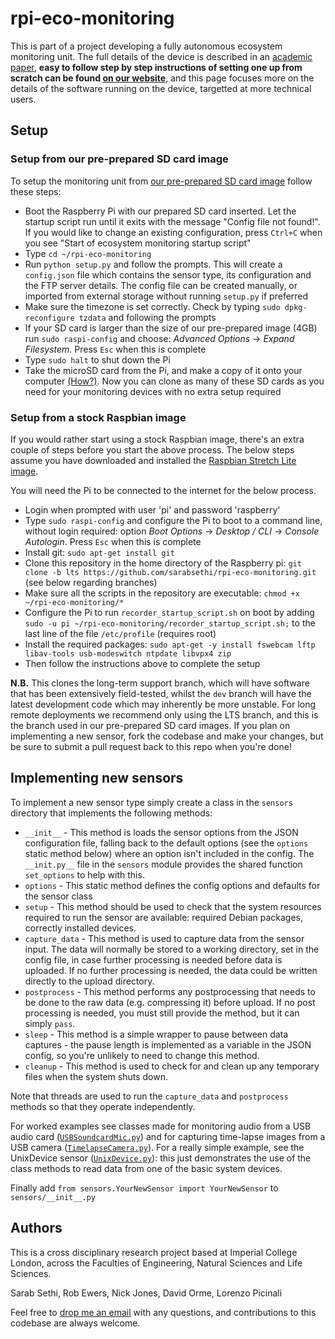 # rpi-eco-monitoring

This is part of a project developing a fully autonomous ecosystem monitoring unit. The full details of the device is described in an [academic paper](https://www.biorxiv.org/content/early/2017/12/18/236075), **easy to follow step by step instructions of setting one up from scratch can be found [on our website](https://sarabsethi.github.io/autonomous_ecosystem_monitoring/)**, and this page focuses more on the details of the software running on the device, targetted at more technical users.

## Setup

### Setup from our pre-prepared SD card image
To setup the monitoring unit from [our pre-prepared SD card image](https://www.dropbox.com/sh/0zth6nb7dpocms0/AABybwvwO4fepkbi1kWFUfJEa?dl=0) follow these steps:
* Boot the Raspberry Pi with our prepared SD card inserted. Let the startup script run until it exits with the message "Config file not found!". If you would like to change an existing configuration, press ``Ctrl+C`` when you see "Start of ecosystem monitoring startup script"
* Type ``cd ~/rpi-eco-monitoring``
* Run ``python setup.py`` and follow the prompts. This will create a ``config.json`` file which contains the sensor type, its configuration and the FTP server details. The config file can be created manually, or imported from external storage without running ``setup.py`` if preferred 
* Make sure the timezone is set correctly. Check by typing ``sudo dpkg-reconfigure tzdata`` and following the prompts 
* If your SD card is larger than the size of our pre-prepared image (4GB) run ``sudo raspi-config`` and choose: _Advanced Options_ -> _Expand Filesystem_. Press ``Esc`` when this is complete
* Type ``sudo halt`` to shut down the Pi
* Take the microSD card from the Pi, and make a copy of it onto your computer [(How?)](https://www.raspberrypi.org/documentation/installation/installing-images/). Now you can clone as many of these SD cards as you need for your monitoring devices with no extra setup required 

### Setup from a stock Raspbian image
If you would rather start using a stock Raspbian image, there's an extra couple of steps before you start the above process. The below steps assume you have downloaded and installed the [Raspbian Stretch Lite image](https://www.raspberrypi.org/downloads/raspbian/).

You will need the Pi to be connected to the internet for the below process.

* Login when prompted with user 'pi' and password 'raspberry'
* Type ``sudo raspi-config`` and configure the Pi to boot to a command line, without login required: option _Boot Options_ -> _Desktop / CLI_ -> _Console Autologin_. Press ``Esc`` when this is complete
* Install git: ``sudo apt-get install git``
* Clone this repository in the home directory of the Raspberry pi: ``git clone -b lts https://github.com/sarabsethi/rpi-eco-monitoring.git`` (see below regarding branches)
* Make sure all the scripts in the repository are executable: ``chmod +x ~/rpi-eco-monitoring/*``
* Configure the Pi to run ``recorder_startup_script.sh`` on boot by adding ``sudo -u pi ~/rpi-eco-monitoring/recorder_startup_script.sh;`` to the last line of the file ``/etc/profile`` (requires root)
* Install the required packages: ``sudo apt-get -y install fswebcam lftp libav-tools usb-modeswitch ntpdate libvpx4 zip``
* Then follow the instructions above to complete the setup

**N.B.** This clones the long-term support branch, which will have software that has been extensively field-tested, whilst the ``dev`` branch will have the latest development code which may inherently be more unstable. For long remote deployments we recommend only using the LTS branch, and this is the branch used in our pre-prepared SD card images. If you plan on implementing a new sensor, fork the codebase and make your changes, but be sure to submit a pull request back to this repo when you're done!

## Implementing new sensors

To implement a new sensor type simply create a class in the ``sensors`` directory that implements the following methods:

* ``__init__`` - This method is loads the sensor options from the JSON configuration file, falling back to the default options (see the ``options`` static method below) where an option isn't included in the config. The ``__init.py__`` file in the ``sensors`` module provides the shared function ``set_options`` to help with this.
* ``options`` - This static method defines the config options and defaults for the sensor class
* ``setup`` - This method should be used to check that the system resources required to run the sensor are available: required Debian packages, correctly installed devices.
* ``capture_data`` - This method is used to capture data from the sensor input. The data will normally be stored to a working directory, set in the config file, in case further processing is needed before data is uploaded. If no further processing is needed, the data could be written directly to the upload directory.
* ``postprocess`` - This method performs any postprocessing that needs to be done to the raw data (e.g. compressing it) before upload. If no post processing is needed, you must still provide the method, but it can simply ``pass``.
* ``sleep`` - This method is a simple wrapper to pause between data captures - the pause length is implemented as a variable in the JSON config, so you're unlikely to need to change this method.
* ``cleanup`` - This method is used to check for and clean up any temporary files when the system shuts down.

Note that threads are used to run the ``capture_data`` and ``postprocess`` methods so that they operate independently.

For worked examples see classes made for monitoring audio from a USB audio card ([``USBSoundcardMic.py``](https://github.com/sarabsethi/rpi-eco-monitoring/blob/lts/sensors/USBSoundcardMic.py)) and for capturing time-lapse images from a USB camera ([``TimelapseCamera.py``](https://github.com/sarabsethi/rpi-eco-monitoring/blob/lts/sensors/TimelapseCamera.py)). For a really simple example, see the UnixDevice sensor ([``UnixDevice.py``](https://github.com/sarabsethi/rpi-eco-monitoring/blob/lts/sensors/UnixDevice.py)): this just demonstrates the use of the class methods to read data from one of the basic system devices.

Finally add ``from sensors.YourNewSensor import YourNewSensor`` to ``sensors/__init__.py``

## Authors
This is a cross disciplinary research project based at Imperial College London, across the Faculties of Engineering, Natural Sciences and Life Sciences. 

Sarab Sethi, Rob Ewers, Nick Jones, David Orme, Lorenzo Picinali

Feel free to [drop me an email](mailto:s.sethi16@imperial.ac.uk) with any questions, and contributions to this codebase are always welcome.
